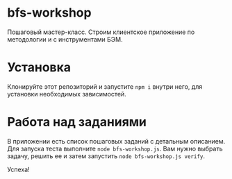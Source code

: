 bfs-workshop
============

Пошаговый мастер-класс. Строим клиентское приложение по методологии и с инструментами БЭМ.

Установка
============

Клонируйте этот репозиторий и запустите `npm i` внутри него, для установки необходимых зависимостей.

Работа над заданиями
============

В приложении есть список пошаговых заданий с детальным описанием. Для запуска теста выполните `node bfs-workshop.js`. Вам нужно выбрать задачу, решить ее и затем запустить `node bfs-workshop.js verify`.

Успеха!
